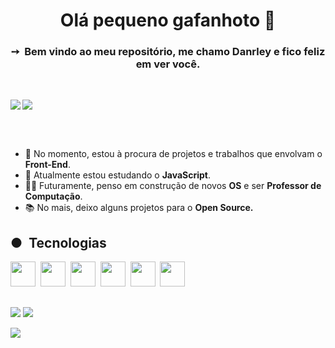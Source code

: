 

<!--guanabara references-->          

<h1 align="center">Olá pequeno gafanhoto 🖖</h1>

<h3 align="center">➙&nbsp;&nbsp;Bem vindo ao meu repositório, me chamo Danrley e fico feliz em ver você.</h3>

<br>

<p>
<a href="https://github.com/anuraghazra/github-readme-stats"><img src = "https://github-readme-stats.vercel.app/api?username=dynmopi&show_icons=true&theme=dark" align="left"></a>
</p>

<p>
    <a href="https://github.com/anuraghazra/github-readme-stats"><img src = "https://github-readme-stats.vercel.app/api/top-langs/?username=dynmopi&layout=compact&theme=dark" align="center"></a>
</p>


<br>
<br>
<ul>
    <li>
        🔭 No momento, estou à procura de projetos e trabalhos que envolvam o <strong>Front-End</strong>.
    </li>
    <li>
        🌱 Atualmente estou estudando o <strong>JavaScript</strong>.
    </li>
    <li>
        🧑‍💻 Futuramente, penso em construção de novos <strong>OS</strong> e ser <strong>Professor de Computação</strong>.
    </li>
    <li>
        📚 No mais, deixo alguns projetos para o <strong>Open Source.</strong>
    </li>
</ul>
<h2>●&nbsp;&nbsp;Tecnologias</h2>


<a href="https://developer.mozilla.org/pt-BR/docs/Web/JavaScript"><img src="https://cdn.jsdelivr.net/gh/devicons/devicon@latest/icons/javascript/javascript-original.svg" height="40px" /></a>&nbsp;
<a href="https://developer.mozilla.org/pt-BR/docs/Web/HTML"><img src="https://cdn.jsdelivr.net/gh/devicons/devicon@latest/icons/html5/html5-original.svg" height="40px"/></a>&nbsp;
<a href="https://developer.mozilla.org/pt-BR/docs/Web/CSS"><img src="https://cdn.jsdelivr.net/gh/devicons/devicon@latest/icons/css3/css3-original.svg" height="40px" /></a>&nbsp;
<a href="https://www.php.net/"><img src="https://cdn.jsdelivr.net/gh/devicons/devicon@latest/icons/php/php-original.svg" height="40px"/></a>&nbsp;
<a href="https://www.linux.org/"><img src="https://cdn.jsdelivr.net/gh/devicons/devicon@latest/icons/linux/linux-original.svg" height="40px"/></a>&nbsp;
<a href="https://www.debian.org/"><img src="https://cdn.jsdelivr.net/gh/devicons/devicon@latest/icons/debian/debian-original.svg" height="40px"/></a>&nbsp;



<h2></h2>

<a href="https://www.youtube.com/channel/UCNuWW5cWPvGkBQ1U6403bvA"><img src="https://img.shields.io/badge/YouTube-FF0000?style=for-the-badge&logo=youtube&logoColor=white"></img></a>
<a href = "mailto:contato.devdan@gmail.com"><img src="https://img.shields.io/badge/Gmail-D14836?style=for-the-badge&logo=gmail&logoColor=white"></a></img>
<!--<a href="https://www.instagram.com/dev.danrley/"><img src="https://img.shields.io/badge/Instagram-E4405F?style=for-the-badge&logo=instagram&logoColor=white"></a></img> -->
<a href="https://www.linkedin.com/in/danrley-maranhão">
<img src="https://img.shields.io/badge/LinkedIn-0077B5?style=for-the-badge&logo=linkedin&logoColor=white"></img>
</a>

<!--futuramente: <a href="#"><img src="https://img.shields.io/badge/Discord-7289DA?style=for-the-badge&logo=discord&logoColor=white"></img></a>-->


          
          
          
          

        
          

